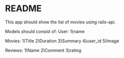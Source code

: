 # README

This app should show the list of movies using rails-api.

Models should  consist of:
User:
1)name

Movies:
1)Title
2)Duration
3)Summary
4)user_id
5)Image



Reviews:
1)Name
2)Comment
3)rating